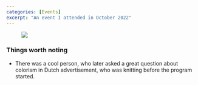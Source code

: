 ```yaml
---
categories: [Events]
excerpt: "An event I attended in October 2022"
---
```

<figure>
<img src="https://res.cloudinary.com/dbi2zounq/image/upload/c_scale,w_1200/v1667837505/zinzy.website/1E36CA4C-6F3A-4C12-A2FC-C1B2231D8276_txbsm9.jpg" />
</figure>

### Things worth noting
- There was a cool person, who later asked a great question about colorism in Dutch advertisement, who was knitting before the program started.